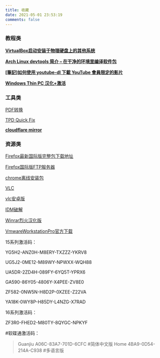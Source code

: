 ```yaml
---
title: 收藏
date: 2021-05-01 23:53:19
comments: false
---
```


### 教程类

**[VirtualBox启动安装于物理硬盘上的其他系统](https://blog.lilydjwg.me/2018/2/14/start-local-other-os-in-virtualbox.212161.html)**

**[Arch Linux devtools 简介 – 在干净的环境里编译软件包](https://felixc.at/2017/08/introduction-to-arch-linux-devtools-build-packages-from-a-clean-chroot/)**

**[[筆記]如何使用 youtube-dl 下載 YouTube 會員限定的影片](https://www.alexleo.click/%E7%AD%86%E8%A8%98%E5%A6%82%E4%BD%95%E4%BD%BF%E7%94%A8-youtube-dl-%E4%B8%8B%E8%BC%89-youtube-%E6%9C%83%E5%93%A1%E9%99%90%E5%AE%9A%E7%9A%84%E5%BD%B1%E7%89%87/)**

**[Windows Thin PC  汉化+激活](https://www.jianshu.com/p/a996816ca3a2)**

### 工具类

[PDF转换](https://pdfcandy.com/)

[TPD Quick Fix](https://iknow.lenovo.com.cn/tool/lists)

**[cloudflare mirror](https://cloudflaremirrors.com/)**

### 资源类

[Firefox最新国际版完整包下载地址](https://www.mozilla.org/zh-CN/firefox/all/#product-desktop-release)

[Firefox国际版FTP服务器](http://ftp.mozilla.org/pub/firefox/releases/)

[chrome离线安装包](https://www.google.cn/chrome/?standalone=1)

[VLC](https://mirrors.bfsu.edu.cn/videolan-ftp/vlc/last/)

[vlc安卓版](https://mirrors.bfsu.edu.cn/videolan-ftp/vlc-android/)

[IDM破解](https://carrotchou.lanzous.com/b0gwopzc)

[Winrar烈火汉化版](https://carrotchou.lanzous.com/b0gy490d)

[VmwareWorkstationPro官方下载](https://www.vmware.com/products/workstation-pro/workstation-pro-evaluation.html)

15系列激活码：

YG5H2-ANZ0H-M8ERY-TXZZZ-YKRV8

UG5J2-0ME12-M89WY-NPWXX-WQH88

UA5DR-2ZD4H-089FY-6YQ5T-YPRX6

GA590-86Y05-4806Y-X4PEE-ZV8E0

ZF582-0NW5N-H8D2P-0XZEE-Z22VA

YA18K-0WY8P-H85DY-L4NZG-X7RAD

16系列激活码：

ZF3R0-FHED2-M80TY-8QYGC-NPKYF

#软碟通激活码：

> Guanjiu	A06C-83A7-701D-6CFC		#简体中文版
> Home	4BA9-0D54-214A-C938		#多语言版
